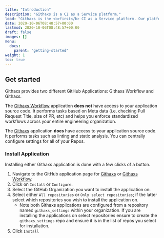 ```yaml
---
title: "Introduction"
description: "Githaxs is a CI as a Service platform."
lead: "Githaxs is the <b>first</b> CI as a Service platform. Our platform is easy to setup and allows you to enforce standards across your entire organization."
date: 2020-10-06T08:48:57+00:00
lastmod: 2020-10-06T08:48:57+00:00
draft: false
images: []
menu:
  docs:
    parent: "getting-started"
weight: 1
toc: true
---
```


## Get started

Githaxs provides two different GitHub Applications: Githaxs Workflow and Githaxs.

The [Githaxs Workflow](https://github.com/apps/githaxs-workflow) application **does not** have access to your application source code. It performs tasks based on Meta data (i.e. checking Pull Request Title, size of PR, etc) and helps you enforce standardized workflows across your entire engineering organization.

The [Githaxs](https://github.com/apps/githaxs) application **does** have access to your application source code. It performs tasks such as linting and static analysis. You can centrally configure settings for all of your Repos.

### Install Application

Installing either Githaxs application is done with a few clicks of a button.

1. Navigate to the GitHub application page for [Githaxs](https://github.com/apps/githaxs) or [Githaxs Workflow](https://github.com/apps/githaxs-workflow).
2. Click on `Install` or `Configure`.
3. Select the GitHub Organization you want to install the application on.
4. Select either `All repositories` or `Only select repositories`; if the latter select which repositories you wish to install the application on.
    * Note both Githaxs applications are configured from a repository named `githaxs_settings` within your organization. If you are installing the applications on select repositories ensure to create the `githaxs_settings` repo and ensure it is in the list of repos you select for installation.
5. Click `Install`
